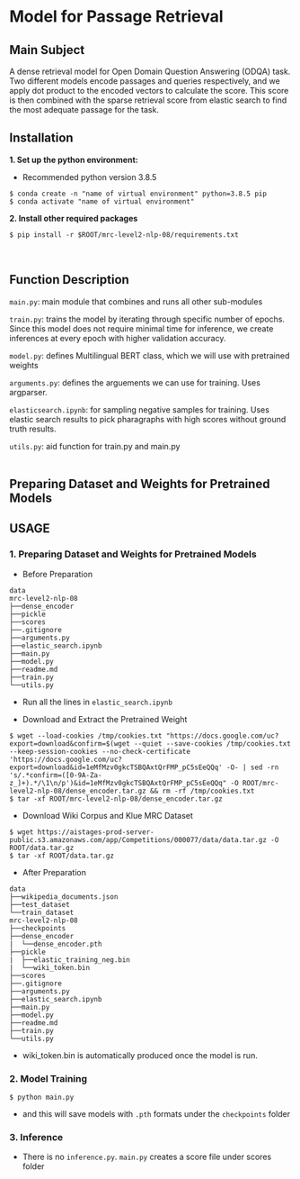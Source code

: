 # Model for Passage Retrieval

## Main Subject
A dense retrieval model for Open Domain Question Answering (ODQA) task. Two different models encode passages and queries respectively, and we apply dot product to the encoded vectors to calculate the score. This score is then combined with the sparse retrieval score from elastic search to find the most adequate passage for the task.

## Installation
**1. Set up the python environment:**
- Recommended python version 3.8.5
```
$ conda create -n "name of virtual environment" python=3.8.5 pip
$ conda activate "name of virtual environment"
```
**2. Install other required packages**
```
$ pip install -r $ROOT/mrc-level2-nlp-08/requirements.txt
```
<br/>

## Function Description
`main.py`: main module that combines and runs all other sub-modules

`train.py`: trains the model by iterating through specific number of epochs. Since this model does not require minimal time for inference, we create inferences at every epoch with higher validation accuracy.

`model.py`: defines Multilingual BERT class, which we will use with pretrained weights

`arguments.py`: defines the arguements we can use for training. Uses argparser.

`elasticsearch.ipynb`: for sampling negative samples for training. Uses elastic search results to pick pharagraphs with high scores without ground truth results.

`utils.py`: aid function for train.py and main.py
<br/><br/>

## Preparing Dataset and Weights for Pretrained Models


## USAGE
### 1. Preparing Dataset and Weights for Pretrained Models

- Before Preparation
```
data
mrc-level2-nlp-08
├──dense_encoder
├──pickle
├──scores
├──.gitignore
├──arguments.py
├──elastic_search.ipynb
├──main.py
├──model.py
├──readme.md
├──train.py
└──utils.py
```

- Run all the lines in ```elastic_search.ipynb```

- Download and Extract the Pretrained Weight
```
$ wget --load-cookies /tmp/cookies.txt "https://docs.google.com/uc?export=download&confirm=$(wget --quiet --save-cookies /tmp/cookies.txt --keep-session-cookies --no-check-certificate 'https://docs.google.com/uc?export=download&id=1eMfMzv0gkcTSBQAxtQrFMP_pC5sEeQQq' -O- | sed -rn 's/.*confirm=([0-9A-Za-z_]+).*/\1\n/p')&id=1eMfMzv0gkcTSBQAxtQrFMP_pC5sEeQQq" -O ROOT/mrc-level2-nlp-08/dense_encoder.tar.gz && rm -rf /tmp/cookies.txt
$ tar -xf ROOT/mrc-level2-nlp-08/dense_encoder.tar.gz
```

- Download Wiki Corpus and Klue MRC Dataset
```
$ wget https://aistages-prod-server-public.s3.amazonaws.com/app/Competitions/000077/data/data.tar.gz -O ROOT/data.tar.gz
$ tar -xf ROOT/data.tar.gz
```

- After Preparation
```
data
├──wikipedia_documents.json
├──test_dataset
└──train_dataset
mrc-level2-nlp-08
├──checkpoints
├──dense_encoder
|  └──dense_encoder.pth
├──pickle
|  ├──elastic_training_neg.bin
|  └──wiki_token.bin
├──scores
├──.gitignore
├──arguments.py
├──elastic_search.ipynb
├──main.py
├──model.py
├──readme.md
├──train.py
└──utils.py
```
- wiki_token.bin is automatically produced once the model is run.


### 2. Model Training
```
$ python main.py 
```
- and this will save models with ```.pth``` formats under the ```checkpoints``` folder

### 3. Inference
- There is no ```inference.py```. ```main.py``` creates a score file under scores folder

